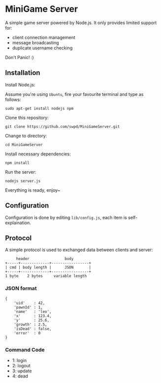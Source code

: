 MiniGame Server
===

A simple game server powered by Node.js. It only provides limited support for:

* client connection management
* message broadcasting 
* duplicate username checking

Don't Panic! :)

## Installation

Install Node.js:

Assume you're using `Ubuntu`, fire your favourite terminal and type as follows:

`sudo apt-get install nodejs npm`

Clone this repository:

`git clone https://github.com/swpd/MiniGameServer.git`

Change to directory:

`cd MiniGameServer`

Install necessary dependencies:

`npm install`

Run the server:

`nodejs server.js`

Everything is ready, enjoy~

## Configuration

Configuration is done by editing `lib/config.js`, each item is self-explaination.

## Protocol

A simple protocol is used to exchanged data between clients and server:

```
     header                body
+-----+-------------+-----------------+
| cmd | body length |      JSON       |
+-----+-------------+-----------------+
1 byte    2 bytes     variable length
```

### JSON format

```
{
    'uid'    : 42,
    'pawnId' : 1,
    'name'   : 'leo',
    'x'      : 123.4,
    'y'      : 25.6,
    'growth' : 2.5,
    'isDead' : false,
    'error'  : 0
}
```

### Command Code

* 1: login
* 2: logout
* 3: update
* 4: dead
